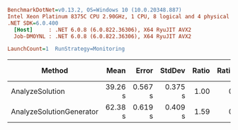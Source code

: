 ``` ini

BenchmarkDotNet=v0.13.2, OS=Windows 10 (10.0.20348.887)
Intel Xeon Platinum 8375C CPU 2.90GHz, 1 CPU, 8 logical and 4 physical cores
.NET SDK=6.0.400
  [Host]     : .NET 6.0.8 (6.0.822.36306), X64 RyuJIT AVX2
  Job-DMOYNL : .NET 6.0.8 (6.0.822.36306), X64 RyuJIT AVX2

LaunchCount=1  RunStrategy=Monitoring  

```
|                   Method |    Mean |   Error |  StdDev | Ratio | RatioSD |        Gen0 |       Gen1 |      Gen2 | Allocated | Alloc Ratio |
|------------------------- |--------:|--------:|--------:|------:|--------:|------------:|-----------:|----------:|----------:|------------:|
|          AnalyzeSolution | 39.26 s | 0.567 s | 0.375 s |  1.00 |    0.00 | 175000.0000 | 82000.0000 | 6000.0000 |   4.88 GB |        1.00 |
| AnalyzeSolutionGenerator | 62.38 s | 0.619 s | 0.409 s |  1.59 |    0.02 | 169000.0000 | 77000.0000 | 1000.0000 |   4.85 GB |        0.99 |
